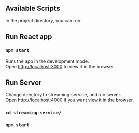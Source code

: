 ## Available Scripts

In the project directory, you can run:

## Run React app
### `npm start`

Runs the app in the development mode.<br />
Open [http://localhost:3000](http://localhost:3000) to view it in the browser.

## Run Server
Change directory to streaming-service, and run server.<br/>
Open [http://localhost:4000](http://localhost:4000) if you want view it in the browser.
### `cd streaming-service/`
### `npm start`
